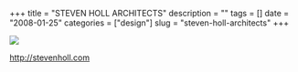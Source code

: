 +++
title = "STEVEN HOLL ARCHITECTS"
description = ""
tags = []
date = "2008-01-25"
categories = ["design"]
slug = "steven-holl-architects"
+++


 

  <div id="screens-thumbs" class="clearfix">
    <div class="txt-center" id="design-submission"><a href="http://stevenholl.com/"><img id='bluga-thumbnail-1088' class='bluga-thumbnail large' src='http://media.konigi.com/bluga/
wt47f2820034d14_0.jpg'/></a></div>  
  </div>   
<p><a href="http://stevenholl.com/">http://stevenholl.com</a></p>




